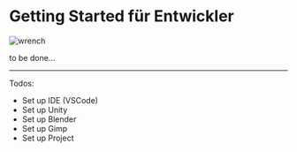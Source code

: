 # Getting Started für Entwickler

![wrench](/wrench.png)

to be done...

---

Todos:

- Set up IDE (VSCode)
- Set up Unity
- Set up Blender
- Set up Gimp
- Set up Project
